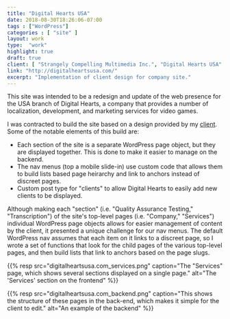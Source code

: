 ```yaml
---
title: "Digital Hearts USA"
date: 2018-08-30T18:26:06-07:00
tags : ["WordPress"]
categories : [ "site" ]
layout: work
type:  "work"
highlight: true
draft: true
client: [ "Strangely Compelling Multimedia Inc.", "Digital Hearts USA" ]
link: "http://digitalheartsusa.com/"
excerpt: "Implementation of client design for company site."
---
```


This site was intended to be a redesign and update of the web presence for the USA branch of Digital Hearts, a company that provides a number of localization, development, and marketing services for video games. 

I was contracted to build the site based on a design provided by my [client](http://scmedia.com). Some of the notable elements of this build are:

- Each section of the site is a separate WordPress page object, but they are displayed together. This is done to make it easier to manage on the backend.
- The nav menus (top a mobile slide-in) use custom code that allows them to build lists based page heirarchy and link to anchors instead of discreet pages.
- Custom post type for "clients" to allow Digital Hearts to easily add new clients to be displayed.

Although making each "section" (i.e. "Quality Assurance Testing," "Transcription") of the site's top-level pages (i.e. "Company," "Services") individual WordPress page objects allows for easier management of content by the client, it presented a unique challenge for our nav menus. The default WordPress nav assumes that each item on it links to a discreet page, so I wrote a set of functions that look for the child pages of the various top-level pages, and then build lists that link to anchors based on the page slugs. 

{{% resp src="digitalheartsusa.com_services.png" caption="The \"Services\" page, which shows several sections displayed on a single page." alt="The 'Services' section on the frontend" %}}

{{% resp src="digitalheartsusa.com_backend.png" caption="This shows the structure of these pages in the back-end, which makes it simple for the client to edit." alt="An example of the backend" %}}